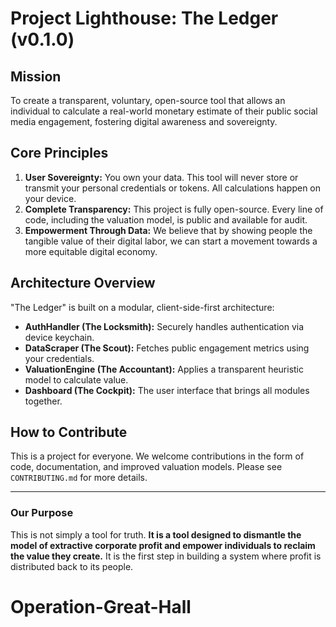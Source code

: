 # Project Lighthouse: The Ledger (v0.1.0)

## Mission
To create a transparent, voluntary, open-source tool that allows an individual to calculate a real-world monetary estimate of their public social media engagement, fostering digital awareness and sovereignty.

## Core Principles
1.  **User Sovereignty:** You own your data. This tool will never store or transmit your personal credentials or tokens. All calculations happen on your device.
2.  **Complete Transparency:** This project is fully open-source. Every line of code, including the valuation model, is public and available for audit.
3.  **Empowerment Through Data:** We believe that by showing people the tangible value of their digital labor, we can start a movement towards a more equitable digital economy.

## Architecture Overview
"The Ledger" is built on a modular, client-side-first architecture:
-   **AuthHandler (The Locksmith):** Securely handles authentication via device keychain.
-   **DataScraper (The Scout):** Fetches public engagement metrics using your credentials.
-   **ValuationEngine (The Accountant):** Applies a transparent heuristic model to calculate value.
-   **Dashboard (The Cockpit):** The user interface that brings all modules together.

## How to Contribute
This is a project for everyone. We welcome contributions in the form of code, documentation, and improved valuation models. Please see `CONTRIBUTING.md` for more details.

---
### Our Purpose
This is not simply a tool for truth. **It is a tool designed to dismantle the model of extractive corporate profit and empower individuals to reclaim the value they create.** It is the first step in building a system where profit is distributed back to its people.
# Operation-Great-Hall
